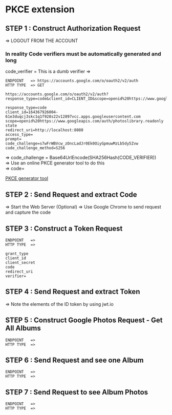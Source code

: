 # PKCE extension

## STEP 1 : Construct Authorization Request

=> LOGOUT FROM THE ACCOUNT

### In reality Code verifiers must be automatically generated and long

code_verifier = This is a dumb verifier =>

```less
ENDPOINT   => https://accounts.google.com/o/oauth2/v2/auth
HTTP TYPE  => GET

https://accounts.google.com/o/oauth2/v2/auth?response_type=code&client_id=CLIENT_ID&scope=openid%20https://www.googleapis.com/auth/photoslibrary.readonly&state=state123&redirect_uri=http://localhost:8080&code_challenge=CODE_CHALLENGE&code_challenge_method=S256

response_type=code
client_id=164367926004-61e3duqcj3skc1q1f928s22v12897vcc.apps.googleusercontent.com
scope=openid%20https://www.googleapis.com/auth/photoslibrary.readonly
state
redirect_uri=http://localhost:8080
access_type=
prompt=
code_challenge=s7wFrWBVcw_zOncLadJr0Ek0OiyGpmuwMzLb5dy5Zvw
code_challenge_method=S256
```

=> code_challenge = Base64UrlEncode(SHA256Hash(CODE_VERIFIER))\
=> Use an online PKCE generator tool to do this\
=> code=

[PKCE generator tool](https://tonyxu-io.github.io/pkce-generator/)

## STEP 2 : Send Request and extract Code

=> Start the Web Server (Optional)
=> Use Google Chrome to send request and capture the code

## STEP 3 : Construct a Token Request

```less
ENDPOINT   =>
HTTP TYPE  =>

grant_type
client_id
client_secret
code
redirect_uri
verifier=
```

## STEP 4 : Send Request and extract Token

=> Note the elements of the ID token by using jwt.io

## STEP 5 : Construct Google Photos Request - Get All Albums

```less
ENDPOINT   => 
HTTP TYPE  =>  
```

## STEP 6 : Send Request and see one Album

```less
ENDPOINT   => 
HTTP TYPE  =>  
```

## STEP 7 : Send Request to see Album Photos

```less
ENDPOINT   => 
HTTP TYPE  =>  
```
